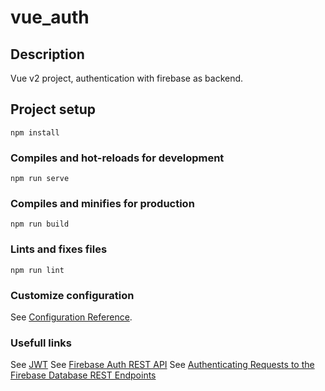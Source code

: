 # vue_auth

## Description
Vue v2 project, authentication with firebase as backend.

## Project setup
```
npm install
```

### Compiles and hot-reloads for development
```
npm run serve
```

### Compiles and minifies for production
```
npm run build
```

### Lints and fixes files
```
npm run lint
```

### Customize configuration
See [Configuration Reference](https://cli.vuejs.org/config/).

### Usefull links
See [JWT](https://jwt.io/)
See [Firebase Auth REST API](https://firebase.google.com/docs/reference/rest/auth/)
See [Authenticating Requests to the Firebase Database REST Endpoints](https://firebase.google.com/docs/database/rest/auth)